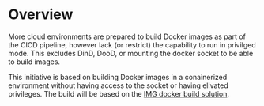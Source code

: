 # Overview
More cloud environments are prepared to build Docker images as part of the CICD pipeline, however lack (or restrict) the capability to run in privilged mode. This excludes DinD, DooD, or mounting the docker socket to be able to build images.

This initiative is based on building Docker images in a conainerized environment without having access to the socket or having elivated privileges. The build will be based on the [IMG docker build solution](https://github.com/genuinetools/img).